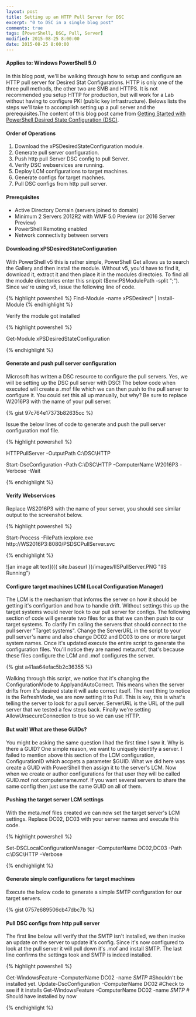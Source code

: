 ```yaml
---
layout: post
title: Setting up an HTTP Pull Server for DSC
excerpt: "0 to DSC in a single blog post"
comments: true
tags: [PowerShell, DSC, Pull, Server]
modified: 2015-08-25 8:00:00
date: 2015-08-25 8:00:00
---
```

#### Applies to: Windows PowerShell 5.0

In this blog post, we'll be walking through how to setup and configure an HTTP pull server for Desired Stat Configurations. HTTP is only one of the three pull methods, the other two are SMB and HTTPS. It is not recommended you setup HTTP for production, but will work for a Lab without having to configure PKI (public key infrastructure). Belows lists the steps we'll take to accomplish setting up a pull server and the prerequisites.The content of this blog post came from [Getting Started with PowerShell Desired State Configuration (DSC)](https://www.microsoftvirtualacademy.com/en-US/training-courses/getting-started-with-powershell-desired-state-configuration-dsc--8672).

#### Order of Operations

1. Download the xPSDesiredStateConfiguration module.
2. Generate pull server configuration.
2. Push http pull Server DSC config to pull Server.
3. Verify DSC webservices are running.
4. Deploy LCM configurations to target machines.
5. Generate configs for target machnes.
6. Pull DSC configs from http pull server.

#### Prerequisites

* Active Directory Domain (servers joined to domain)
* Minimum 2 Servers 2012R2 with WMF 5.0 Preview (or 2016 Server Preview)
* PowerShell Remoting enabled
* Network connectivity between servers

#### Downloading xPSDesiredStateConfiguration

With PowerShell v5 this is rather simple, PowerShell Get allows us to search the Gallery and then install the module. Without v5, you'd have to find it, download it, extract it and then place it in the modules directoies. To find all the module directories enter this snippit ($env:PSModulePath -split ";"). Since we're using v5, issue the following line of code.

{% highlight powershell %}
Find-Module -name xPSDesired* | Install-Module
{% endhighlight %}

Verify the module got installed

{% highlight powershell %}

Get-Module xPSDesiredStateConfiguration

{% endhighlight %}

#### Generate and push pull server configuration

Microsoft has written a DSC resource to configure the pull servers. Yes, we will be setting up the DSC pull server with DSC! The below code when executed will create a .mof file which we can then push to the pull server to configure it. You could set this all up manually, but why? Be sure to replace W2016P3 with the name of your pull server.

{% gist 97c764e17373b82635cc %}

Issue the below lines of code to generate and push the pull server configuration mof file.

{% highlight powershell %}

HTTPPullServer -OutputPath C:\DSC\HTTP

Start-DscConfiguration -Path C:\DSC\HTTP -ComputerName W2016P3 -Verbose -Wait

{% endhighlight %}

#### Verify Webservices
Replace WS2016P3 with the name of your server, you should see similar output to the screenshot below.

{% highlight powershell %}

Start-Process -FilePath iexplore.exe http://WS2016P3:8080/PSDSCPullServer.svc

{% endhighlight %}

![an image alt text]({{ site.baseurl }}/images/IISPullServer.PNG   "IIS Running")

#### Configure target machines LCM (Local Configuration Manager)

The LCM is the mechanism that informs the server on how it should be getting it's configurtion and how to handle drift. Without settings this up the target systems would never look to our pull server for configs. The following section of code will generate two files for us that we can then push to our target systems. To clarify I'm calling the servers that should connect to the pull server "Target systems". Change the ServerURL in the script to your pull server's name and also change DC02 and DC03 to one or more target system names. Once it's updated execute the entire script to generate the configuration files. You'll notice they are named meta.mof, that's because these files configure the LCM and .mof configures the server.

{% gist a41aa64efac5b2c36355 %}

Walking through this script, we notice that it's changing the ConfigurationMode to ApplyandAutoCorrect. This means when the server drifts from it's desired state it will auto correct itself. The next thing to notice is the RefreshMode, we are now setting it to Pull. This is key, this is what's telling the server to look for a pull server. ServerURL is the URL of the pull server that we tested a few steps back. Finally we're setting AllowUnsecureConnection to true so we can use HTTP.

#### But wait! What are these GUIDs? 

You might be asking the same question I had the first time I saw it. Why is there a GUID? One simple reason, we want to uniquely identify a server. I failed to mention above this section of the LCM configuration, ConfigurationID which accpets a parameter $GUID. What we did here was create a GUID with PowerShell then assign it to the server's LCM. Now when we create or author configurations for that user they will be called GUID.mof not computername.mof. If you want several servers to share the same config then just use the same GUID on all of them. 

#### Pushing the target server LCM settings

With the meta.mof files created we can now set the target server's LCM settings. Replace DC02, DC03 with your server names and execute this code.

{% highlight powershell %}

Set-DSCLocalConfigurationManager -ComputerName DC02,DC03 -Path c:\DSC\HTTP –Verbose

{% endhighlight %}

#### Generate simple configurations for target machines

Execute the below code to generate a simple SMTP configuration for our target servers. 

{% gist 0757e689506cb47dbc7b %}

#### Pull DSC configs from http pull server

The first line below will verify that the SMTP isn't installed, we then invoke an update on the server to update it's config. Since it's now configured to look at the pull server it will pull down it's .mof and install SMTP. The last line confirms the settings took and SMTP is indeed installed.

{% highlight powershell %}

Get-WindowsFeature -ComputerName DC02 -name *SMTP* #Shouldn't be installed yet.
Update-DscConfiguration -ComputerName DC02 #Check to see if it installs
Get-WindowsFeature -ComputerName DC02 -name *SMTP* # Should have installed by now

{% endhighlight %}




